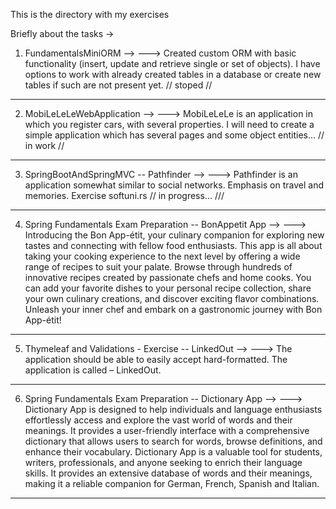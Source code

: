 This is the directory with my exercises

Briefly about the tasks ->

1. FundamentalsMiniORM  -->
    ---> Created custom ORM with basic functionality (insert, update and retrieve single or set of objects). 
         I have options to work with already created tables in a database or create new tables if such are not present yet.  // stoped //
      
-------------------------------------------------------------------------------------------------------------------------------------------------------------
2. MobiLeLeLeWebApplication -->
   ---> MobiLeLeLe is an application in which you register cars, with several properties.
        I will need to create a simple application which has several pages and some object entities...       // in work //

-------------------------------------------------------------------------------------------------------------------------------------------------------------

3. SpringBootAndSpringMVC -- Pathfinder -->
   ---> Pathfinder is an application somewhat similar to social networks.
        Emphasis on travel and memories. Exercise softuni.rs                               // in progress... ///

-------------------------------------------------------------------------------------------------------------------------------------------------------------

4. Spring Fundamentals Exam Preparation -- BonAppetit App -->
   ---> Introducing the Bon App-étit, your culinary companion for exploring new tastes and connecting with
        fellow food enthusiasts. This app is all about taking your cooking experience to the next level by offering a
        wide range of recipes to suit your palate. Browse through hundreds of innovative recipes created by passionate
        chefs and home cooks. You can add your favorite dishes to your personal recipe collection, share your own
        culinary creations, and discover exciting flavor combinations. Unleash your inner chef and embark on a
        gastronomic journey with Bon App-étit!


-------------------------------------------------------------------------------------------------------------------------------------------------------------

5. Thymeleaf and Validations - Exercise -- LinkedOut -->
    ---> The application should be able to easily accept hard-formatted. The application is called – LinkedOut.

-------------------------------------------------------------------------------------------------------------------------------------------------------------

6. Spring Fundamentals Exam Preparation -- Dictionary App -->
   ---> Dictionary App is designed to help individuals and language enthusiasts effortlessly access and explore the vast
   world of words and their meanings. It provides a user-friendly interface with a comprehensive dictionary that allows
   users to search for words, browse definitions, and enhance their vocabulary.
   Dictionary App is a valuable tool for students, writers, professionals, and anyone seeking to enrich their language
   skills. It provides an extensive database of words and their meanings, making it a reliable companion for German,
   French, Spanish and Italian.


-------------------------------------------------------------------------------------------------------------------------------------------------------------